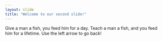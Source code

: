 ```yaml
---
layout: slide
title: "Welcome to our second slide!"
---
```

Give a man a fish, you feed him for a day. Teach a man a fish, and you feed him for a lifetime.
Use the left arrow to go back!

